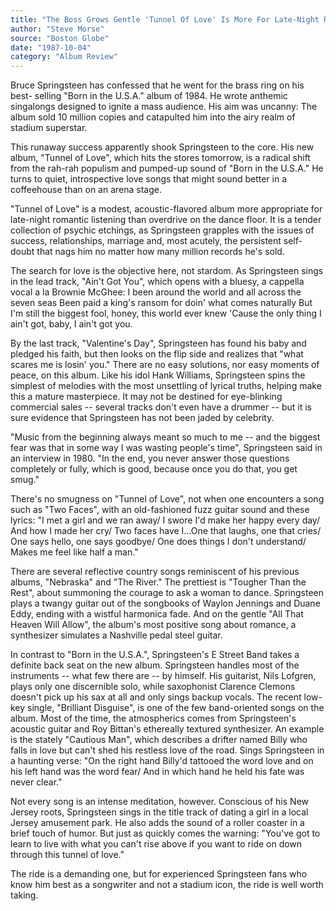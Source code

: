 ```yaml
---
title: "The Boss Grows Gentle 'Tunnel Of Love' Is More For Late-Night Romantic Listening Than Overdrive On The Dance Floor"
author: "Steve Morse"
source: "Boston Globe"
date: "1987-10-04"
category: "Album Review"
---
```


Bruce Springsteen has confessed that he went for the brass ring on his best- selling "Born in the U.S.A." album of 1984. He wrote anthemic singalongs designed to ignite a mass audience. His aim was uncanny: The album sold 10 million copies and catapulted him into the airy realm of stadium superstar.

This runaway success apparently shook Springsteen to the core. His new album, "Tunnel of Love", which hits the stores tomorrow, is a radical shift from the rah-rah populism and pumped-up sound of "Born in the U.S.A." He turns to quiet, introspective love songs that might sound better in a coffeehouse than on an arena stage.

"Tunnel of Love" is a modest, acoustic-flavored album more appropriate for late-night romantic listening than overdrive on the dance floor. It is a tender collection of psychic etchings, as Springsteen grapples with the issues of success, relationships, marriage and, most acutely, the persistent self- doubt that nags him no matter how many million records he's sold.

The search for love is the objective here, not stardom. As Springsteen sings in the lead track, "Ain't Got You", which opens with a bluesy, a cappella vocal a la Brownie McGhee: I been around the world and all across the seven seas Been paid a king's ransom for doin' what comes naturally But I'm still the biggest fool, honey, this world ever knew 'Cause the only thing I ain't got, baby, I ain't got you.

By the last track, "Valentine's Day", Springsteen has found his baby and pledged his faith, but then looks on the flip side and realizes that "what scares me is losin' you." There are no easy solutions, nor easy moments of peace, on this album. Like his idol Hank Williams, Springsteen spins the simplest of melodies with the most unsettling of lyrical truths, helping make this a mature masterpiece. It may not be destined for eye-blinking commercial sales -- several tracks don't even have a drummer -- but it is sure evidence that Springsteen has not been jaded by celebrity.

"Music from the beginning always meant so much to me -- and the biggest fear was that in some way I was wasting people's time", Springsteen said in an interview in 1980. "In the end, you never answer those questions completely or fully, which is good, because once you do that, you get smug."

There's no smugness on "Tunnel of Love", not when one encounters a song such as "Two Faces", with an old-fashioned fuzz guitar sound and these lyrics: "I met a girl and we ran away/ I swore I'd make her happy every day/ And how I made her cry/ Two faces have I...One that laughs, one that cries/ One says hello, one says goodbye/ One does things I don't understand/ Makes me feel like half a man."

There are several reflective country songs reminiscent of his previous albums, "Nebraska" and "The River." The prettiest is "Tougher Than the Rest", about summoning the courage to ask a woman to dance. Springsteen plays a twangy guitar out of the songbooks of Waylon Jennings and Duane Eddy, ending with a wistful harmonica fade. And on the gentle "All That Heaven Will Allow", the album's most positive song about romance, a synthesizer simulates a Nashville pedal steel guitar.

In contrast to "Born in the U.S.A.", Springsteen's E Street Band takes a definite back seat on the new album. Springsteen handles most of the instruments -- what few there are -- by himself. His guitarist, Nils Lofgren, plays only one discernible solo, while saxophonist Clarence Clemons doesn't pick up his sax at all and only sings backup vocals. The recent low-key single, "Brilliant Disguise", is one of the few band-oriented songs on the album. Most of the time, the atmospherics comes from Springsteen's acoustic guitar and Roy Bittan's ethereally textured synthesizer. An example is the stately "Cautious Man", which describes a drifter named Billy who falls in love but can't shed his restless love of the road. Sings Springsteen in a haunting verse: "On the right hand Billy'd tattooed the word love and on his left hand was the word fear/ And in which hand he held his fate was never clear."

Not every song is an intense meditation, however. Conscious of his New Jersey roots, Springsteen sings in the title track of dating a girl in a local Jersey amusement park. He also adds the sound of a roller coaster in a brief touch of humor. But just as quickly comes the warning: "You've got to learn to live with what you can't rise above if you want to ride on down through this tunnel of love."

The ride is a demanding one, but for experienced Springsteen fans who know him best as a songwriter and not a stadium icon, the ride is well worth taking.
